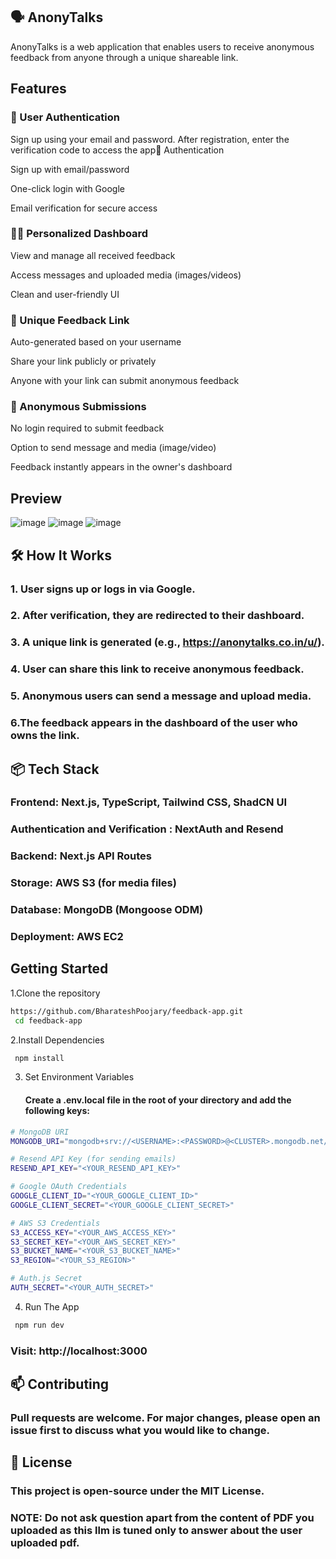 ## 🗣️ AnonyTalks
AnonyTalks is a web application that enables users to receive anonymous feedback from anyone through a unique shareable link. 

## Features
### 🔐  User Authentication
Sign up using your email and password. After registration, enter the verification code to access the app🔐 Authentication

Sign up with email/password

One-click login with Google

Email verification for secure access

### 🧑‍💻 Personalized Dashboard

View and manage all received feedback

Access messages and uploaded media (images/videos)

Clean and user-friendly UI

### 🔗 Unique Feedback Link

Auto-generated based on your username

Share your link publicly or privately

Anyone with your link can submit anonymous feedback

### 📩 Anonymous Submissions

No login required to submit feedback

Option to send message and media (image/video)

Feedback instantly appears in the owner's dashboard

## Preview
![image](https://github.com/user-attachments/assets/b5d2a6e0-0742-4abe-b5a3-5b474a59bf7b)
![image](https://github.com/user-attachments/assets/a2d5670f-c80f-4003-80e7-1a914749f9f6)
![image](https://github.com/user-attachments/assets/6a88f29c-72f8-4c32-802c-4a5494e5cfea)

## 🛠️ How It Works
### 1. User signs up or logs in via Google.

### 2. After verification, they are redirected to their dashboard.

### 3. A unique link is generated (e.g., https://anonytalks.co.in/u/<username>).

### 4. User can share this link to receive anonymous feedback.

### 5. Anonymous users can send a message and upload media.

### 6.The feedback appears in the dashboard of the user who owns the link.

## 📦 Tech Stack
### Frontend: Next.js, TypeScript, Tailwind CSS, ShadCN UI
### Authentication and Verification : NextAuth and Resend
### Backend: Next.js API Routes
### Storage: AWS S3 (for media files)
### Database: MongoDB (Mongoose ODM)
### Deployment: AWS EC2

## Getting Started

1.Clone the repository
```bash
https://github.com/BharateshPoojary/feedback-app.git
 cd feedback-app
```

2.Install Dependencies 
```bash
 npm install
```
3. Set Environment Variables
   #### Create a .env.local file in the root of your directory and add the following keys:
```bash
# MongoDB URI
MONGODB_URI="mongodb+srv://<USERNAME>:<PASSWORD>@<CLUSTER>.mongodb.net/<DATABASE_NAME>"

# Resend API Key (for sending emails)
RESEND_API_KEY="<YOUR_RESEND_API_KEY>"

# Google OAuth Credentials
GOOGLE_CLIENT_ID="<YOUR_GOOGLE_CLIENT_ID>"
GOOGLE_CLIENT_SECRET="<YOUR_GOOGLE_CLIENT_SECRET>"

# AWS S3 Credentials
S3_ACCESS_KEY="<YOUR_AWS_ACCESS_KEY>"
S3_SECRET_KEY="<YOUR_AWS_SECRET_KEY>"
S3_BUCKET_NAME="<YOUR_S3_BUCKET_NAME>"
S3_REGION="<YOUR_S3_REGION>"

# Auth.js Secret
AUTH_SECRET="<YOUR_AUTH_SECRET>"


```
4. Run The App
```bash
 npm run dev
```
### Visit: http://localhost:3000

## 📫 Contributing
### Pull requests are welcome. For major changes, please open an issue first to discuss what you would like to change.

## 📄 License
### This project is open-source under the MIT License.


### NOTE: Do not ask question apart from the content of PDF you uploaded as this llm is tuned only  to answer about the user uploaded pdf.

